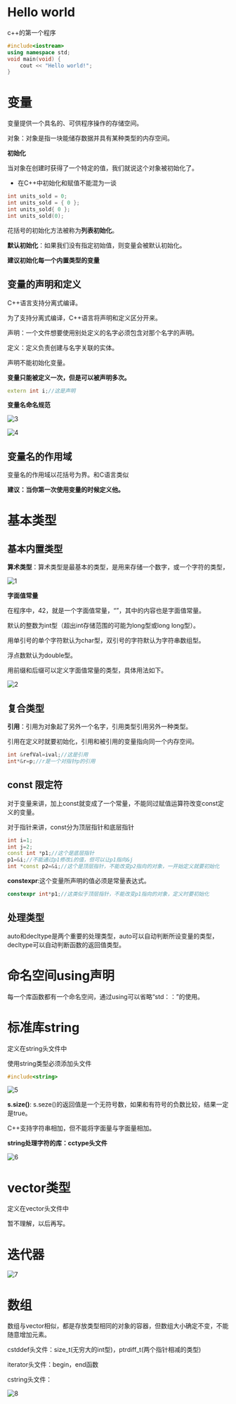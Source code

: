 # Hello world

c++的第一个程序

```cpp
#include<iostream>
using namespace std;
void main(void) {
	cout << "Hello world!";
}
```

# 变量

变量提供一个具名的、可供程序操作的存储空间。

对象：对象是指一块能储存数据并具有某种类型的内存空间。

**初始化**

当对象在创建时获得了一个特定的值，我们就说这个对象被初始化了。

+ 在C++中初始化和赋值不能混为一谈

```cpp
int units_sold = 0;
int units_sold = { 0 };
int units_sold{ 0 };
int units_sold(0);
```

花括号的初始化方法被称为**列表初始化**。

**默认初始化**：如果我们没有指定初始值，则变量会被默认初始化。

**建议初始化每一个内置类型的变量**

## 变量的声明和定义

C++语言支持分离式编译。

为了支持分离式编译，C++语言将声明和定义区分开来。

声明：一个文件想要使用别处定义的名字必须包含对那个名字的声明。

定义：定义负责创建与名字关联的实体。

声明不能初始化变量。

**变量只能被定义一次，但是可以被声明多次。**

```cpp
extern int i;//这是声明
```

**变量名命名规范**

![3](https://github.com/user-attachments/assets/71562838-5f76-4026-923b-bbd393ea1fc8)

![4](https://github.com/user-attachments/assets/8eac8c6d-385f-4124-8d68-6968b25de0dc)

## 变量名的作用域

变量名的作用域以花括号为界。和C语言类似

**建议：当你第一次使用变量的时候定义他。**

# 基本类型

## 基本内置类型

**算术类型**：算术类型是最基本的类型，是用来存储一个数字，或一个字符的类型，

![1](https://github.com/user-attachments/assets/9937cb32-d438-4f5a-85c7-a072c35b25c4)

**字面值常量**

在程序中，42，就是一个字面值常量，“”，其中的内容也是字面值常量。

默认的整数为int型（超出int存储范围的可能为long型或long long型）。

用单引号的单个字符默认为char型，双引号的字符默认为字符串数组型。

浮点数默认为double型。

用前缀和后缀可以定义字面值常量的类型，具体用法如下。

![2](https://github.com/user-attachments/assets/4f0b7b11-4b47-4530-9f3e-a9888e216a94)

## 复合类型

**引用**：引用为对象起了另外一个名字，引用类型引用另外一种类型。

引用在定义时就要初始化，引用和被引用的变量指向同一个内存空间。

```cpp
int &refVal=ival;//这是引用
int*&r=p;//r是一个对指针p的引用
```

## const 限定符

对于变量来讲，加上const就变成了一个常量，不能同过赋值运算符改变const定义的变量。

对于指针来讲，const分为顶层指针和底层指针

```cpp
int i=1;
int j=2;
const int *p1;//这个是底层指针
p1=&i;//不能通过p1修改i的值，但可以让p1指向&j
int *const p2=&i;//这个是顶层指针，不能改变p2指向的对象，一开始定义就要初始化
```

**constexpr**:这个变量所声明的值必须是常量表达式。

```cpp
constexpr int*p1;//这类似于顶层指针，不能改变p1指向的对象，定义时要初始化
```

## 处理类型

auto和decltype是两个重要的处理类型，auto可以自动判断所设变量的类型，decltype可以自动判断函数的返回值类型。

# 命名空间using声明

每一个库函数都有一个命名空间，通过using可以省略“std：：”的使用。

# 标准库string

定义在string头文件中

使用string类型必须添加头文件

```cpp
#include<string>
```

![5](https://github.com/user-attachments/assets/a6699822-5838-4395-8834-d65142f319bf)

**s.size()**: s.seze()的返回值是一个无符号数，如果和有符号的负数比较，结果一定是true。

C++支持字符串相加，但不能将字面量与字面量相加。

**string处理字符的库：cctype头文件**

![6](https://github.com/user-attachments/assets/67f148e2-776b-43f6-a7b1-66259b9201eb)

# vector类型

定义在vector头文件中

暂不理解，以后再写。

# 迭代器

![7](https://github.com/user-attachments/assets/6f178f7a-b5b9-400b-9e5b-b932a9a4be17)

# 数组

数组与vector相似，都是存放类型相同的对象的容器，但数组大小确定不变，不能随意增加元素。

cstddef头文件：size_t(无穷大的int型)，ptrdiff_t(两个指针相减的类型)

iterator头文件：begin，end函数

cstring头文件：

![8](https://github.com/user-attachments/assets/47fcf894-5649-4204-9aa7-e33bf8cfffc4)